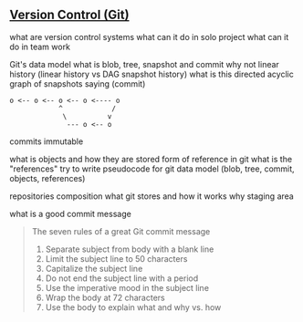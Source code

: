 ## [Version Control (Git)](https://missing.csail.mit.edu/2020/version-control/)

what are version control systems
what can it do in solo project
what can it do in team work

Git's data model
what is blob, tree, snapshot and commit
why not linear history (linear history vs DAG snapshot history)
what is this directed acyclic graph of snapshots saying (commit)
```
o <-- o <-- o <-- o <---- o
            ^            /
             \          v
              --- o <-- o
```
commits immutable

what is objects and how they are stored
form of reference in git
what is the "references"
try to write pseudocode for git data model (blob, tree, commit, objects, references)

repositories composition
what git stores and how it works
why staging area

what is a good commit message
> The seven rules of a great Git commit message
>
> 1. Separate subject from body with a blank line
> 2. Limit the subject line to 50 characters
> 3. Capitalize the subject line
> 4. Do not end the subject line with a period
> 5. Use the imperative mood in the subject line
> 6. Wrap the body at 72 characters
> 7. Use the body to explain what and why vs. how